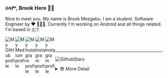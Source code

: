 ### ሰላም, Brook Here 👋🏾

Nice to meet you. My name is Brook Mezgebu. I am a student. Software Engineer by ♥ 👨🏾‍💻.
Currently I'm working on Android and all things related. I'm based in 🇪🇹

<a href="https://github.com/brookmg">
  <img width="32" align="left"
     alt="My GitHub profile"
     src="https://cdn.jsdelivr.net/npm/simple-icons@v3/icons/github.svg">
</a>
<a href="https://medium.com/@brookmezgebu">
  <img width="32" align="left"
     alt="My Medium profile"
     src="https://cdn.jsdelivr.net/npm/simple-icons@v3/icons/medium.svg">
</a>
<a href="https://www.instagram.com/brookmg8">
  <img width="32" align="left"
     alt="My Instagram profile"
     src="https://cdn.jsdelivr.net/npm/simple-icons@v3/icons/instagram.svg">
</a>
<a href="https://www.twitter.com/brookmezgebu">
  <img width="32" align="left"
     alt="My Instagram profile"
     src="https://cdn.jsdelivr.net/npm/simple-icons@v3/icons/twitter.svg">
</a>
<a href="https://t.me/brookmg">
  <img width="32" align="left"
     alt="My Instagram profile"
     src="https://cdn.jsdelivr.net/npm/simple-icons@v3/icons/telegram.svg">
</a>
<br><br>
<hr/>

![GithubStars](https://github-readme-stats.vercel.app/api/?username=brookmg&show_icons=true&title_color=fff&icon_color=79ff97&text_color=9f9f9f&bg_color=151515)
  

<!-- [![Spotify](https://spotify-readme-plum.vercel.app/api/spotify-playing)](https://open.spotify.com/user/wqe3ges2o5xoao39bv0h065uf) -->

<!--
```diff
- !!! For all those dark-theme lovers out there, github doesn't 
- support markdown with custom background or text color 😞. 
- Make your voice heard on 👇🏾
[this issue](https://github.com/github/markup/issues/1373)
```
-->

<details>
<summary> 😎 More Detail </summary>


<!--START_SECTION:waka-->
![Profile Views](http://img.shields.io/badge/Profile%20Views-65-blue)

**🐱 My Github Data** 

> 🏆 991 Contributions in the Year 2020
 > 
> 📦 109.4 kB Used in Github's Storage 
 > 
> 💼 Opted to Hire
 > 
> 📜 39 Public Repositories
 > 
> 🔑 35 Private Repositories 

**I'm an Early 🐤** 

```text
🌞 Morning    190 commits    ██░░░░░░░░░░░░░░░░░░░░░░░   11.24% 
🌆 Daytime    734 commits    ██████████░░░░░░░░░░░░░░░   43.41% 
🌃 Evening    543 commits    ████████░░░░░░░░░░░░░░░░░   32.11% 
🌙 Night      224 commits    ███░░░░░░░░░░░░░░░░░░░░░░   13.25%

```
📅 **I'm Most Productive on Sunday** 

```text
Monday       292 commits    ████░░░░░░░░░░░░░░░░░░░░░   17.27% 
Tuesday      207 commits    ███░░░░░░░░░░░░░░░░░░░░░░   12.24% 
Wednesday    167 commits    ██░░░░░░░░░░░░░░░░░░░░░░░   9.88% 
Thursday     229 commits    ███░░░░░░░░░░░░░░░░░░░░░░   13.54% 
Friday       231 commits    ███░░░░░░░░░░░░░░░░░░░░░░   13.66% 
Saturday     237 commits    ███░░░░░░░░░░░░░░░░░░░░░░   14.02% 
Sunday       328 commits    ████░░░░░░░░░░░░░░░░░░░░░   19.4%

```


📊 **This Week I Spent My Time On** 

```text
⌚︎ Time Zone: Africa/Addis_Ababa

💬 Programming Languages: 
No Activity Tracked This Week

🔥 Editors: 
No Activity Tracked This Week

💻 Operating System: 
No Activity Tracked This Week

```

**I Mostly Code in Java** 

```text
Java                     23 repos            █████████░░░░░░░░░░░░░░░░   35.94% 
JavaScript               18 repos            ███████░░░░░░░░░░░░░░░░░░   28.12% 
Kotlin                   7 repos             ██░░░░░░░░░░░░░░░░░░░░░░░   10.94% 
TypeScript               4 repos             █░░░░░░░░░░░░░░░░░░░░░░░░   6.25% 
PHP                      3 repos             █░░░░░░░░░░░░░░░░░░░░░░░░   4.69%

```


**Timeline**

![Chart not found](https://github.com/brookmg/brookmg/blob/master/charts/bar_graph.png) 


<!--END_SECTION:waka-->
</details>

<!--
<details>
<summary>More...</summary>
### በቅርብ ቀን
</details>
-->
